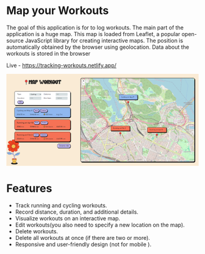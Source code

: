 # Map your Workouts

The goal of this application is for to log workouts. The main part of the application is a huge map.
This map is loaded from Leaflet, a popular open-source JavaScript library for creating interactive maps.
The position is automatically obtained by the browser using geolocation.
Data about the workouts is stored in the browser

Live - https://tracking-workouts.netlify.app/

<img src="./assets/desktop-design.png" />

# Features

- Track running and cycling workouts.
- Record distance, duration, and additional details.
- Visualize workouts on an interactive map.
- Edit workouts(you also need to specify a new location on the map).
- Delete workouts.
- Delete all workouts at once (if there are two or more).
- Responsive and user-friendly design (not for mobile ).
